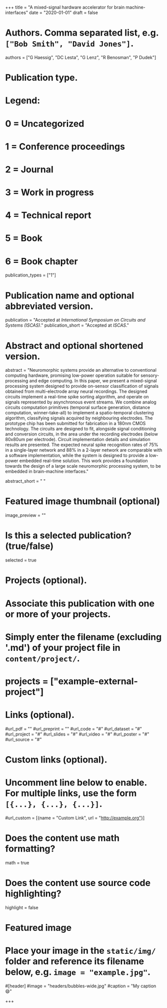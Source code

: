 +++
title = "A mixed-signal hardware accelerator for brain machine-interfaces"
date = "2020-01-01"
draft = false

# Authors. Comma separated list, e.g. `["Bob Smith", "David Jones"]`.
authors = ["G Haessig", "DC Lesta", "G Lenz", "R Benosman", "P Dudek"]

# Publication type.
# Legend:
# 0 = Uncategorized
# 1 = Conference proceedings
# 2 = Journal
# 3 = Work in progress
# 4 = Technical report
# 5 = Book
# 6 = Book chapter
publication_types = ["1"]

# Publication name and optional abbreviated version.
publication = "Accepted at *International Symposium on Circuits and Systems (ISCAS)*."
publication_short = "Accepted at *ISCAS*."

# Abstract and optional shortened version.
abstract = "Neuromorphic systems provide an alternative to conventional computing hardware, promising low-power operation suitable for sensory-processing and edge computing. In this paper, we present a mixed-signal processing system designed to provide on-sensor classification of signals obtained from multi-electrode array neural recordings. The designed circuits implement a real-time spike sorting algorithm, and operate on signals represented by asynchronous event streams. We combine analog circuits computation primitives (temporal surface generation, distance computation, winner-take-all) to implement a spatio-temporal clustering algorithm, classifying signals acquired by neighbouring electrodes. The prototype chip has been submitted for fabrication in a 180nm CMOS technology. The circuits are designed to fit, alongside signal conditioning and conversion circuits, in the area under the recording electrodes (below 80x80um per electrode). Circuit implementation details and simulation results are presented. The expected neural spike recognition rates of 75% in a single-layer network and 88% in a 2-layer network are comparable with a software implementation, while the system is designed to provide a low-power embedded real-time solution. This work provides a foundation towards the design of a large scale neuromorphic processing system, to be embedded in brain-machine interfaces."

abstract_short = " "

# Featured image thumbnail (optional)
image_preview = ""

# Is this a selected publication? (true/false)
selected = true

# Projects (optional).
#   Associate this publication with one or more of your projects.
#   Simply enter the filename (excluding '.md') of your project file in `content/project/`.
# projects = ["example-external-project"]

# Links (optional).
#url_pdf = ""
#url_preprint = ""
#url_code = "#"
#url_dataset = "#"
#url_project = "#"
#url_slides = "#"
#url_video = "#"
#url_poster = "#"
#url_source = "#"

# Custom links (optional).
#   Uncomment line below to enable. For multiple links, use the form `[{...}, {...}, {...}]`.
#url_custom = [{name = "Custom Link", url = "http://example.org"}]

# Does the content use math formatting?
math = true

# Does the content use source code highlighting?
highlight = false

# Featured image
# Place your image in the `static/img/` folder and reference its filename below, e.g. `image = "example.jpg"`.
#[header]
#image = "headers/bubbles-wide.jpg"
#caption = "My caption :smile:"

+++
